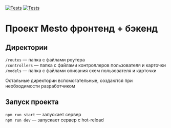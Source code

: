[![Tests](https://github.com/EvsikovaN/express-mesto-gha/actions/workflows/tests-13-sprint.yml/badge.svg)](https://github.com/EvsikovaN/express-mesto-gha/actions/workflows/tests-13-sprint.yml)
[![Tests](https://github.com/EvsikovaN/express-mesto-gha/actions/workflows/tests-14-sprint.yml/badge.svg)](https://github.com/EvsikovaN/express-mesto-gha/actions/workflows/tests-14-sprint.yml)
# Проект Mesto фронтенд + бэкенд

## Директории

`/routes` — папка с файлами роутера  
`/controllers` — папка с файлами контроллеров пользователя и карточки   
`/models` — папка с файлами описания схем пользователя и карточки  
  
Остальные директории вспомогательные, создаются при необходимости разработчиком

## Запуск проекта

`npm run start` — запускает сервер   
`npm run dev` — запускает сервер с hot-reload
